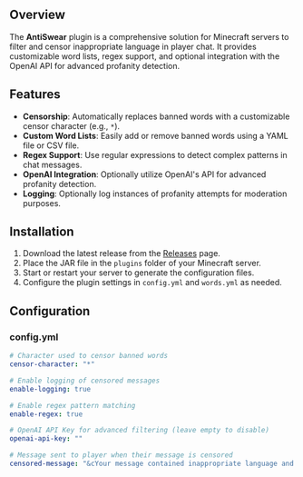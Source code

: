 ## Overview

The **AntiSwear** plugin is a comprehensive solution for Minecraft servers to filter and censor inappropriate language in player chat. It provides customizable word lists, regex support, and optional integration with the OpenAI API for advanced profanity detection.

## Features

- **Censorship**: Automatically replaces banned words with a customizable censor character (e.g., `*`).
- **Custom Word Lists**: Easily add or remove banned words using a YAML file or CSV file.
- **Regex Support**: Use regular expressions to detect complex patterns in chat messages.
- **OpenAI Integration**: Optionally utilize OpenAI's API for advanced profanity detection.
- **Logging**: Optionally log instances of profanity attempts for moderation purposes.

## Installation

1. Download the latest release from the [Releases]() page.
2. Place the JAR file in the `plugins` folder of your Minecraft server.
3. Start or restart your server to generate the configuration files.
4. Configure the plugin settings in `config.yml` and `words.yml` as needed.

## Configuration

### config.yml

```yaml
# Character used to censor banned words
censor-character: "*"

# Enable logging of censored messages
enable-logging: true

# Enable regex pattern matching
enable-regex: true

# OpenAI API Key for advanced filtering (leave empty to disable)
openai-api-key: ""

# Message sent to player when their message is censored
censored-message: "&cYour message contained inappropriate language and was censored."
